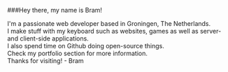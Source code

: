 ###Hey there, my name is Bram!  

I'm a passionate web developer based in Groningen, The Netherlands.  
I make stuff with my keyboard such as websites, games as well as server- and client-side applications.  
I also spend time on Github doing open-source things.  
Check my portfolio section for more information.  
Thanks for visiting! - Bram
